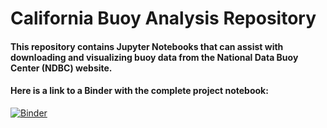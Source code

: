 # California Buoy Analysis Repository 

#### This repository contains Jupyter Notebooks that can assist with downloading and visualizing buoy data from the National Data Buoy Center (NDBC) website.

#### Here is a link to a Binder with the complete project notebook:
[![Binder](https://mybinder.org/badge_logo.svg)](https://mybinder.org/v2/gh/mariandob/buoy-analysis/HEAD)
